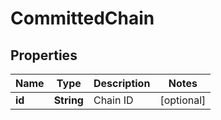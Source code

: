 
# CommittedChain

## Properties
Name | Type | Description | Notes
------------ | ------------- | ------------- | -------------
**id** | **String** | Chain ID |  [optional]



